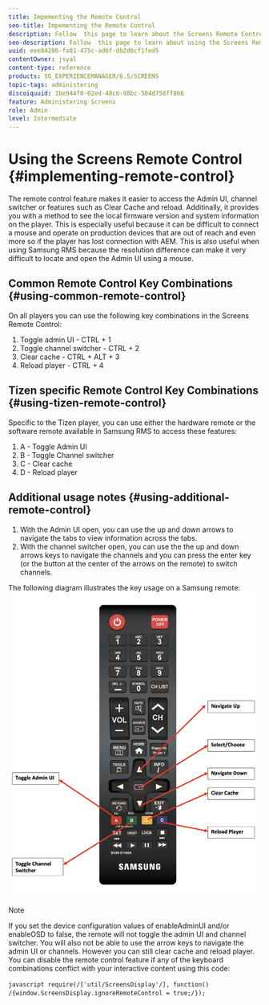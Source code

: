 ```yaml
---
title: Impementing the Remote Control
seo-title: Impementing the Remote Control
description: Follow  this page to learn about the Screens Remote Control Feature.
seo-description: Follow  this page to learn about using the Screens Remote Control Feature.
uuid: eee84286-fa81-475c-ad6f-db2d6cf1fed5
contentOwner: jsyal
content-type: reference
products: SG_EXPERIENCEMANAGER/6.5/SCREENS
topic-tags: administering
discoiquuid: 1be944f0-02ed-48c6-98bc-504d758ff866
feature: Administering Screens
role: Admin
level: Intermediate
---
```

# Using the Screens Remote Control  {#implementing-remote-control}

The remote control feature makes it easier to access the Admin UI, channel switcher or features such as Clear Cache and reload. Additinally, it provides you with a method to see the local firmware version and system information on the player. This is especially useful because it can be difficult to connect a mouse and operate on production devices that are out of reach and even more so if the player has lost connection with AEM. This is also useful when using Samsung RMS because the resolution difference can make it very difficult to locate and open the Admin UI using a mouse. 

## Common Remote Control Key Combinations {#using-common-remote-control}

On all players you can use the following key combinations in the Screens Remote Control:

1. Toggle admin UI - CTRL + 1
1. Toggle channel switcher - CTRL + 2
1. Clear cache - CTRL + ALT + 3 
1. Reload player - CTRL + 4 

## Tizen specific Remote Control Key Combinations {#using-tizen-remote-control}

Specific to the Tizen player, you can use either the hardware remote or the software remote available in Samsung RMS to access these features:

1. A - Toggle Admin UI
1. B - Toggle Channel switcher 
1. C - Clear cache
1. D - Reload player

## Additional usage notes {#using-additional-remote-control}

1. With the Admin UI open, you can use the up and down arrows to navigate the tabs to view information across the tabs. 
1. With the channel switcher open, you can use the the up and down arrows keys to navigate the channels and you can press the enter key (or the button at the center of the arrows on the remote) to switch channels. 

The following diagram illustrates the key usage on a Samsung remote:
![image](assets/tizen/remote.png)

>[!NOTE]
>If you set the device configuration values of enableAdminUI and/or enableOSD to false, the remote will not toggle the admin UI and channel switcher. You will also not be able to use the arrow keys to navigate the admin UI or channels. However you can still clear cache and reload player. You can disable the remote control feature if any of the keyboard combinations conflict with your interactive content using this code: 

```javascript require(/['util/ScreensDisplay'/], function() /{window.ScreensDisplay.ignoreRemoteControl = true;/}); ```
